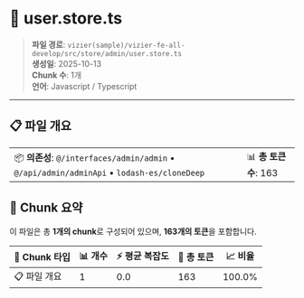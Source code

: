 # 📄 user.store.ts

> **파일 경로**: `vizier(sample)/vizier-fe-all-develop/src/store/admin/user.store.ts`  
> **생성일**: 2025-10-13  
> **Chunk 수**: 1개  
> **언어**: Javascript / Typescript
---


## 📋 파일 개요

| | |
|--|--|
| 📦 **의존성**: `@/interfaces/admin/admin` • `@/api/admin/adminApi` • `lodash-es/cloneDeep` | 📊 **총 토큰 수**: 163 |






## 🧩 Chunk 요약

이 파일은 총 **1개의 chunk**로 구성되어 있으며, **163개의 토큰**을 포함합니다.

| 🧩 Chunk 타입 | 📊 개수 | ⚡ 평균 복잡도 | 📝 총 토큰 | 📈 비율 |
|---------------|--------|-------------|----------|--------|
| 📋 파일 개요 | 1 | 0.0 | 163 | 100.0% |

